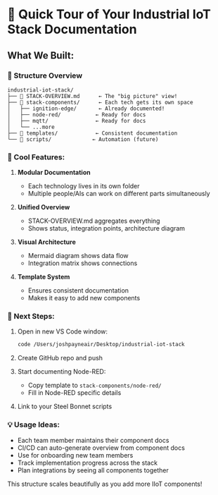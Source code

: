 # 🎉 Quick Tour of Your Industrial IoT Stack Documentation

## What We Built:

### 📁 Structure Overview
```
industrial-iot-stack/
├── 📄 STACK-OVERVIEW.md      ← The "big picture" view!
├── 📁 stack-components/      ← Each tech gets its own space
│   ├── ignition-edge/       ← Already documented!
│   ├── node-red/           ← Ready for docs
│   ├── mqtt/               ← Ready for docs
│   └── ...more
├── 📁 templates/            ← Consistent documentation
└── 📁 scripts/             ← Automation (future)
```

### 🌟 Cool Features:

1. **Modular Documentation**
   - Each technology lives in its own folder
   - Multiple people/AIs can work on different parts simultaneously
   
2. **Unified Overview**
   - STACK-OVERVIEW.md aggregates everything
   - Shows status, integration points, architecture diagram
   
3. **Visual Architecture**
   - Mermaid diagram shows data flow
   - Integration matrix shows connections

4. **Template System**
   - Ensures consistent documentation
   - Makes it easy to add new components

### 🚀 Next Steps:

1. Open in new VS Code window: 
   ```bash
   code /Users/joshpayneair/Desktop/industrial-iot-stack
   ```

2. Create GitHub repo and push

3. Start documenting Node-RED:
   - Copy template to `stack-components/node-red/`
   - Fill in Node-RED specific details

4. Link to your Steel Bonnet scripts

### 💡 Usage Ideas:

- Each team member maintains their component docs
- CI/CD can auto-generate overview from component docs
- Use for onboarding new team members
- Track implementation progress across the stack
- Plan integrations by seeing all components together

This structure scales beautifully as you add more IIoT components!